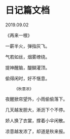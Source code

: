# 日记篇文档

2019.09.02

   《再来一根》

一薪半火，弹指灰飞。

气若如丝，烟雾缭绕。

提神醒脑，醍醐灌顶。

偷得闲时，好不惬意。






        《秋意浓》

夜醒掀帘望外，小雨偷偷落下。

几天越发胆大，淅沥下个不停。

娇人换了衣裳，撑着小伞闲散。

凉意越发浓了，却道是秋来报。


